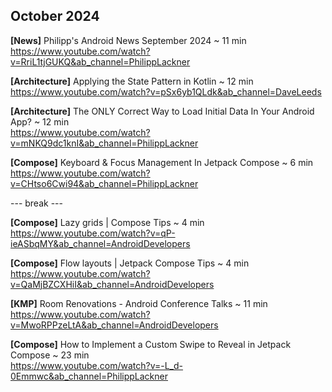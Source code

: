 ## October 2024

**[News]** Philipp's Android News September 2024 ~ 11 min \
https://www.youtube.com/watch?v=RriL1tjGUKQ&ab_channel=PhilippLackner

**[Architecture]** Applying the State Pattern in Kotlin ~ 12 min \
https://www.youtube.com/watch?v=pSx6yb1QLdk&ab_channel=DaveLeeds

**[Architecture]** The ONLY Correct Way to Load Initial Data In Your Android App? ~ 12 min \
https://www.youtube.com/watch?v=mNKQ9dc1knI&ab_channel=PhilippLackner

**[Compose]** Keyboard & Focus Management In Jetpack Compose ~ 6 min \
https://www.youtube.com/watch?v=CHtso6Cwi94&ab_channel=PhilippLackner

--- break ---

**[Compose]** Lazy grids | Compose Tips ~ 4 min \
https://www.youtube.com/watch?v=qP-ieASbqMY&ab_channel=AndroidDevelopers

**[Compose]** Flow layouts | Jetpack Compose Tips ~ 4 min \
https://www.youtube.com/watch?v=QaMjBZCXHiI&ab_channel=AndroidDevelopers

**[KMP]** Room Renovations - Android Conference Talks ~ 11 min \
https://www.youtube.com/watch?v=MwoRPPzeLtA&ab_channel=AndroidDevelopers

**[Compose]** How to Implement a Custom Swipe to Reveal in Jetpack Compose ~ 23 min \
https://www.youtube.com/watch?v=-L_d-0Emmwc&ab_channel=PhilippLackner
